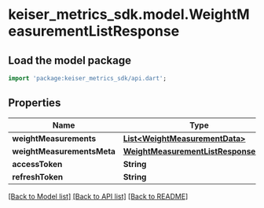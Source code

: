 # keiser_metrics_sdk.model.WeightMeasurementListResponse

## Load the model package
```dart
import 'package:keiser_metrics_sdk/api.dart';
```

## Properties
Name | Type | Description | Notes
------------ | ------------- | ------------- | -------------
**weightMeasurements** | [**List&lt;WeightMeasurementData&gt;**](WeightMeasurementData.md) |  | 
**weightMeasurementsMeta** | [**WeightMeasurementListResponseMeta**](WeightMeasurementListResponseMeta.md) |  | 
**accessToken** | **String** |  | [optional] 
**refreshToken** | **String** |  | [optional] 

[[Back to Model list]](../README.md#documentation-for-models) [[Back to API list]](../README.md#documentation-for-api-endpoints) [[Back to README]](../README.md)


